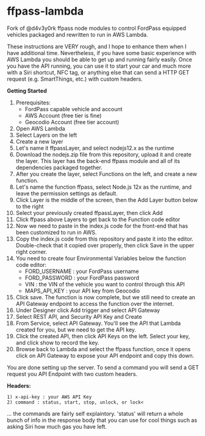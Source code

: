# ffpass-lambda
Fork of @d4v3y0rk ffpass node modules to control FordPass equipped vehicles packaged and rewritten to run in AWS Lambda.

These instructions are VERY rough, and I hope to enhance them when I have additional time. Nevertheless, if you have some basic experience with AWS Lambda you should be able to get up and running fairly easily. Once you have the API running, you can use it to start your car and much more with a Siri shortcut, NFC tag, or anything else that can send a HTTP GET request (e.g. SmartThings, etc.) with custom headers.


<B>Getting Started</B>  
1) Prerequisites:
	- FordPass capable vehicle and account
	- AWS Account (free tier is fine)
	- Geocodio Account (free tier account)
2) Open AWS Lambda
3) Select Layers on the left
4) Create a new layer
5) Let's name it ffpassLayer, and select nodejs12.x as the runtime
6) Download the nodejs.zip file from this repository, upload it and create the layer. This layer has the back-end ffpass module and all of its dependencies packaged together.
7) After you create the layer, select Functions on the left, and create a new function.
8) Let's name the function ffpass, select Node.js 12x as the runtime, and leave the permission settings as default.
9) Click Layer is the middle of the screen, then the Add Layer button below to the right
10) Select your previously created ffpassLayer, then click Add
11) Click ffpass above Layers to get back to the Function code editor
12) Now we need to paste in the index.js code for the front-end that has been customized to run in AWS.
13) Copy the index.js code from this repository and paste it into the editor. Double-check that it copied over properly, then click Save in the upper right corner.
14) You need to create four Environmental Variables below the function code editor:
	- FORD_USERNAME : your FordPass username 
	- FORD_PASSWORD : your FordPass password
	- VIN : the VIN of the vehicle you want to control through this API
	- MAPS_API_KEY : your API key from Geocodio
15) Click save. The function is now complete, but we still need to create an API Gateway endpoint to access the function over the internet.
16) Under Designer click Add trigger and select API Gateway
17) Select REST API, and Security API Key and Create
18) From Service, select API Gateway. You'll see the API that Lambda created for you, but we need to get the API key.
19) Click the created API, then click API Keys on the left. Select your key, and click show to record the key.
20) Browse back to Lambda and select the ffpass function, once it opens click on API Gateway to expose your API endpoint and copy this down.

You are done setting up the server. To send a command you will send a GET request you API Endpoint with two custom headers.

<B>Headers:</B>


 	1) x-api-key : your AWS API Key
	2) command : status, start, stop, unlock, or lock<

... the commands are fairly self explaintory. 'status' will return a whole bunch of info in the response body that you can use for cool things such as asking Siri how much gas you have left.
